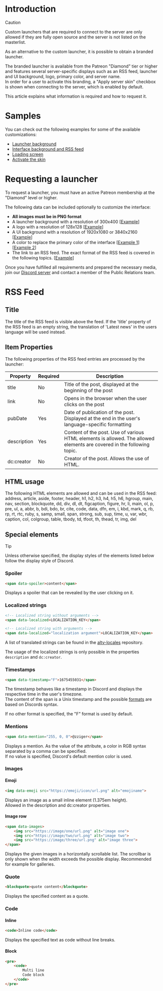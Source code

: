 # Introduction

> [!CAUTION]
> Custom launchers that are required to connect to the server are only allowed if they are fully open source and the server is not listed on the masterlist.

As an alternative to the custom launcher, it is possible to obtain a branded launcher.

The branded launcher is available from the Patreon "Diamond" tier or higher and features several server-specific displays such as an RSS feed, launcher and UI background, logo, primary color, and server name.\
In order for a user to activate this branding, a "Apply server skin" checkbox is shown when connecting to the server, which is enabled by default.

This article explains what information is required and how to request it.

# Samples

You can check out the following examples for some of the available customizations:

- [Launcher background](~/altv-docs-assets/altv-docs-gta/images/customlauncher/launcher_splash.png)
- [Interface background and RSS feed](~/altv-docs-assets/altv-docs-gta/images/customlauncher/user_interface.png)
- [Loading screen](~/altv-docs-assets/altv-docs-gta/images/customlauncher/loading_screen.png)
- [Activate the skin](~/altv-docs-assets/altv-docs-gta/images/customlauncher/apply_skin.png)

# Requesting a launcher

To request a launcher, you must have an active Patreon membership at the "Diamond" level or higher.

The following data can be included optionally to customize the interface:
- **All images must be in PNG format**
- A launcher background with a resolution of 300x400 [[Example](~/altv-docs-assets/altv-docs-gta/images/customlauncher/launcher_splash.png)]
- A logo with a resolution of 128x128 [[Example](~/altv-docs-assets/altv-docs-gta/images/customlauncher/user_interface.png)]
- A UI background with a resolution of 1920x1080 or 3840x2160 [[Example](~/altv-docs-assets/altv-docs-gta/images/customlauncher/loading_screen.png)]
- A color to replace the primary color of the interface [[Example 1](~/altv-docs-assets/altv-docs-gta/images/customlauncher/user_interface.png)] [[Example 2](~/altv-docs-assets/altv-docs-gta/images/customlauncher/color_customization.png)]
- The link to an RSS feed. The exact format of the RSS feed is covered in the following topics. [[Example](~/altv-docs-assets/altv-docs-gta/images/customlauncher/user_interface.png)]

Once you have fulfilled all requirements and prepared the necessary media, join our [Discord server](https://discord.altv.mp/) and contact a member of the Public Relations team.

# RSS Feed

## Title

The title of the RSS feed is visible above the feed. If the 'title' property of the RSS feed is an empty string, the translation of 'Latest news' in the users language will be used instead.

## Item Properties

The following properties of the RSS feed entries are processed by the launcher:

| Property    | Required | Description                                                                                                            |
|-------------|----------|------------------------------------------------------------------------------------------------------------------------|
| title       | No       | Title of the post, displayed at the beginning of the post                                                              |
| link        | No       | Opens in the browser when the user clicks on the post                                                                  |
| pubDate     | Yes      | Date of publication of the post. Displayed at the end in the user's language-specific formatting                       |
| description | Yes      | Content of the post. Use of various HTML elements is allowed. The allowed elements are covered in the following topic. |
| dc:creator  | No       | Creator of the post. Allows the use of HTML.                                                                           |

## HTML usage

The following HTML elements are allowed and can be used in the RSS feed:\
address, article, aside, footer, header, h1, h2, h3, h4, h5, h6, hgroup, main, nav, section, blockquote, dd, div, dl, dt, figcaption, figure, hr, li, main, ol, p, pre, ul, a, abbr, b, bdi, bdo, br, cite, code, data, dfn, em, i, kbd, mark, q, rb, rp, rt, rtc, ruby, s, samp, small, span, strong, sub, sup, time, u, var, wbr, caption, col, colgroup, table, tbody, td, tfoot, th, thead, tr, img, del

## Special elements

> [!TIP]
> Unless otherwise specified, the display styles of the elements listed below follow the display style of Discord.

### Spoiler

```html
<span data-spoiler>content</span>
```

Displays a spoiler that can be revealed by the user clicking on it.

### Localized strings

```html
<!-- Localized string without arguments -->
<span data-localized>LOCALIZATION_KEY</span>

<!-- Localized string with arguments -->
<span data-localized="localization argument">LOCALIZATION_KEY</span>
```

A list of translated strings can be found in the [altv-locales](https://github.com/altmp/altv-locales/tree/master) repository.

The usage of the localized strings is only possible in the properties `description` and `dc:creator`.

### Timestamps

```html
<span data-timestamp="F">1675455031</span>
```

The timestamp behaves like a timestamp in Discord and displays the respective time in the user's timezone.\
The content of the span is a Unix timestamp and the possible [formats](https://discord.com/developers/docs/reference#message-formatting-timestamp-styles) are based on Discords syntax.

If no other format is specified, the "F" format is used by default.

### Mentions

```html
<span data-mention="255, 0, 0">@zziger</span>
```

Displays a mention. As the value of the attribute, a color in RGB syntax separated by a comma can be specified.\
If no value is specified, Discord's default mention color is used.

### Images

#### Emoji

```html
<img data-emoji src="https://emoji/icon/url.png" alt="emojiname">
```

Displays an image as a small inline element (1.375em height).\
Allowed in the description and dc:creator properties.

#### Image row

```html
<span data-images>
    <img src="https://image/one/url.png" alt="image one">
    <img src="https://image/two/url.png" alt="image two">
    <img src="https://image/three/url.png" alt="image three">
</span>
```

Displays the given images in a horizontally scrollable list. The scrollbar is only shown when the width exceeds the possible display. Recommended for example for galleries.

### Quote

```html
<blockquote>quote content</blockquote>
```

Displays the specified content as a quote.

### Code

#### Inline

```html
<code>Inline code</code>
```

Displays the specified text as code without line breaks.

#### Block

```html
<pre>
    <code>
        Multi line
        Code block
    </code>
</pre>
```
